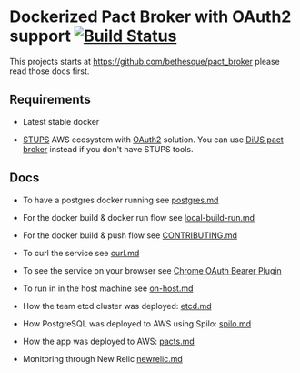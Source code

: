 # Dockerized Pact Broker with OAuth2 support [![Build Status](https://travis-ci.org/elgalu/pact_broker-docker.svg)](https://travis-ci.org/elgalu/pact_broker-docker)

This projects starts at https://github.com/bethesque/pact_broker please read those docs first.

## Requirements

* Latest stable docker

* [STUPS](http://stups.readthedocs.org/en/latest/) AWS ecosystem with [OAuth2](http://stups.readthedocs.org/en/latest/user-guide/access-control.html) solution. You can use [DiUS pact broker](https://github.com/DiUS/pact_broker-docker) instead if you don't have STUPS tools.

## Docs

* To have a postgres docker running see [postgres.md][]

* For the docker build & docker run flow see [local-build-run.md][]

* For the docker build & push flow see [CONTRIBUTING.md][]

* To curl the service see [curl.md][]

* To see the service on your browser see [Chrome OAuth Bearer Plugin][]

* To run in in the host machine see [on-host.md][]

* How the team etcd cluster was deployed: [etcd.md][]

* How PostgreSQL was deployed to AWS using Spilo: [spilo.md][]

* How the app was deployed to AWS: [pacts.md][]

* Monitoring through New Relic [newrelic.md][]

[Chrome OAuth Bearer Plugin]: https://github.com/zalando/chrome-oauth-bearer-plugin
[postgres.md]: ./docs/postgres.md
[CONTRIBUTING.md]: ./docs/CONTRIBUTING.md
[local-build-run.md]: ./docs/local-build-run.md
[curl.md]: ./docs/curl.md
[on-host.md]: ./docs/on-host.md
[etcd.md]: ./docs/etcd.md
[spilo.md]: ./docs/spilo.md
[pacts.md]: ./docs/pacts.md
[newrelic.md]: ./docs/newrelic.md
